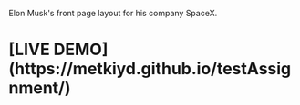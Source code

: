 Elon Musk's front page layout for his company SpaceX. 
<h1><p>[LIVE DEMO](https://metkiyd.github.io/testAssignment/)</p></h1>
